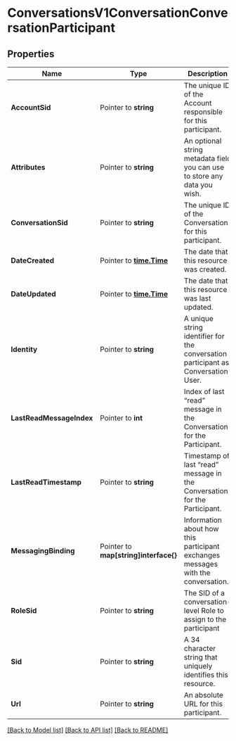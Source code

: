 # ConversationsV1ConversationConversationParticipant

## Properties

Name | Type | Description | Notes
------------ | ------------- | ------------- | -------------
**AccountSid** | Pointer to **string** | The unique ID of the Account responsible for this participant. |
**Attributes** | Pointer to **string** | An optional string metadata field you can use to store any data you wish. |
**ConversationSid** | Pointer to **string** | The unique ID of the Conversation for this participant. |
**DateCreated** | Pointer to [**time.Time**](time.Time.md) | The date that this resource was created. |
**DateUpdated** | Pointer to [**time.Time**](time.Time.md) | The date that this resource was last updated. |
**Identity** | Pointer to **string** | A unique string identifier for the conversation participant as Conversation User. |
**LastReadMessageIndex** | Pointer to **int** | Index of last “read” message in the Conversation for the Participant. |
**LastReadTimestamp** | Pointer to **string** | Timestamp of last “read” message in the Conversation for the Participant. |
**MessagingBinding** | Pointer to **map[string]interface{}** | Information about how this participant exchanges messages with the conversation. |
**RoleSid** | Pointer to **string** | The SID of a conversation-level Role to assign to the participant |
**Sid** | Pointer to **string** | A 34 character string that uniquely identifies this resource. |
**Url** | Pointer to **string** | An absolute URL for this participant. |

[[Back to Model list]](../README.md#documentation-for-models) [[Back to API list]](../README.md#documentation-for-api-endpoints) [[Back to README]](../README.md)


